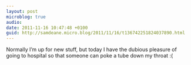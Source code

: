 ```yaml
---
layout: post
microblog: true
audio: 
date: 2011-11-16 10:47:48 +0100
guid: http://samdeane.micro.blog/2011/11/16/t136742251824037890.html
---
```

Normally I’m up for new stuff, but today I have the dubious pleasure of going to hospital so that someone can poke a tube down my throat :(
